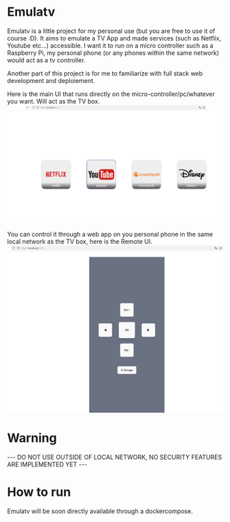 # Emulatv 

Emulatv is a little project for my personal use (but you are free to use it of course :D). It aims to emulate a TV App and made services (such as Netflix, Youtube etc...) accessible. 
I want it to run on a micro controller such as a Raspberry Pi, my personal phone (or any phones within the same network) would act as a tv controller. 

Another part of this project is for me to familiarize with full stack web development and deploiement. 

Here is the main UI that runs directly on the micro-controller/pc/whatever you want. Will act as the TV box.
![Main UI](./img/MainUi.png)


You can control it through a web app on you personal phone in the same local network as the TV box, here is the Remote UI.
![Remote on phone](./img/RemoteController.png)


# Warning 

--- DO NOT USE OUTSIDE OF LOCAL NETWORK, NO SECURITY FEATURES ARE IMPLEMENTED YET ---

# How to run

Emulatv will be soon directly available through a dockercompose.